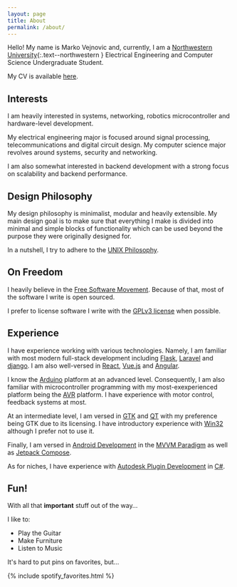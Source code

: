 ```yaml
---
layout: page
title: About
permalink: /about/
---
```


Hello! My name is Marko Vejnovic and, currently, I am a
[Northwestern University](https://www.northwestern.edu/){:.text--northwestern }
Electrical Engineering and Computer Science Undergraduate Student.

My CV is available [here](/cv.pdf).

## Interests

I am heavily interested in systems, networking, robotics microcontroller and
hardware-level development.

My electrical engineering major is focused around signal processing,
telecommunications and digital circuit design. My computer science major
revolves around systems, security and networking.

I am also somewhat interested in backend development with a strong focus on
scalability and backend performance.

## Design Philosophy

My design philosophy is minimalist, modular and heavily extensible. My main
design goal is to make sure that everything I make is divided into minimal and
simple blocks of functionality which can be used beyond the purpose they were
originally designed for.

In a nutshell, I try to adhere to the
[UNIX Philosophy](https://en.wikipedia.org/wiki/Unix_philosophy).

## On Freedom

I heavily believe in the
[Free Software Movement](https://en.wikipedia.org/wiki/Free_software_movement).
Because of that, most of the software I write is open sourced.

I prefer to license software I write with the
[GPLv3 license](https://www.gnu.org/licenses/gpl-3.0.en.html) when possible.

## Experience

I have experience working with various technologies. Namely, I am familiar with
most modern full-stack development including
[Flask](https://flask.palletsprojects.com/en/2.0.x/),
[Laravel](https://laravel.com/) and
[django](https://www.djangoproject.com/). I am also well-versed in
[React](https://reactjs.org/),
[Vue.js](https://vuejs.org/) and [Angular](https://angular.io/).

I know the [Arduino](https://www.arduino.cc/) platform at an advanced level.
Consequently, I am also familiar with microcontroller programming with my
most-exexperienced platform being the
[AVR](https://en.wikipedia.org/wiki/AVR_microcontrollers) platform. I have
experience with motor control, feedback systems at most.

At an intermediate level, I am versed in [GTK](https://www.gtk.org/) and
[QT](https://www.qt.io/) with my preference being GTK due to its licensing. I
have introductory experience with
[Win32](https://docs.microsoft.com/en-us/windows/win32/) although I prefer not
to use it.

Finally, I am versed in [Android Development](https://developer.android.com/) in
the [MVVM Paradigm](https://developer.android.com/jetpack/guide) as well as
[Jetpack Compose](https://developer.android.com/jetpack/compose).

As for niches, I have experience with [Autodesk Plugin
Development](https://apps.autodesk.com/RVT/en/Home/Index) in
[C#](https://docs.microsoft.com/en-us/dotnet/csharp/).

## Fun!

With all that **important** stuff out of the way&#8230;

I like to:
* Play the Guitar
* Make Furniture
* Listen to Music

It's hard to put pins on favorites, but&hellip;

{% include spotify_favorites.html %}
